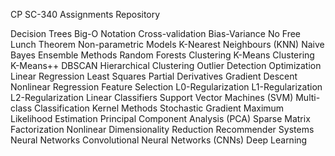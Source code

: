 CP SC-340 Assignments Repository

Decision Trees
Big-O Notation
Cross-validation
Bias-Variance
No Free Lunch Theorem
Non-parametric Models
K-Nearest Neighbours (KNN)
Naive Bayes
Ensemble Methods
Random Forests
Clustering
K-Means Clustering
K-Means++
DBSCAN
Hierarchical Clustering
Outlier Detection
Optimization
Linear Regression
Least Squares
Partial Derivatives
Gradient Descent
Nonlinear Regression
Feature Selection
L0-Regularization
L1-Regularization
L2-Regularization
Linear Classifiers
Support Vector Machines (SVM)
Multi-class Classification
Kernel Methods
Stochastic Gradient
Maximum Likelihood Estimation
Principal Component Analysis (PCA)
Sparse Matrix Factorization
Nonlinear Dimensionality Reduction
Recommender Systems
Neural Networks
Convolutional Neural Networks (CNNs)
Deep Learning 
